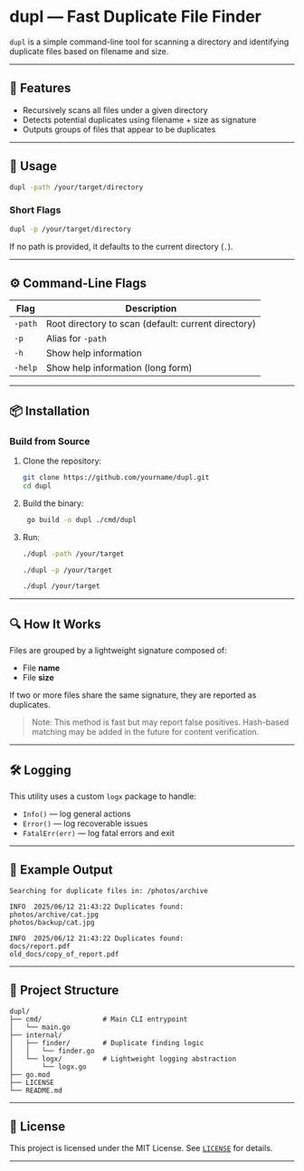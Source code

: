 # dupl — Fast Duplicate File Finder

`dupl` is a simple command-line tool for scanning a directory and identifying duplicate files based on filename and size.

---

## 🧩 Features

- Recursively scans all files under a given directory
- Detects potential duplicates using filename + size as signature
- Outputs groups of files that appear to be duplicates

---

## 🚀 Usage

```sh
dupl -path /your/target/directory
```

### Short Flags

```sh
dupl -p /your/target/directory
```

If no path is provided, it defaults to the current directory (`.`).

---

## ⚙️ Command-Line Flags

| Flag        | Description                                          |
|-------------|------------------------------------------------------|
| `-path`     | Root directory to scan (default: current directory)  |
| `-p`        | Alias for `-path`                                    |
| `-h`        | Show help information                                |
| `-help`     | Show help information (long form)                    |

---

## 📦 Installation

### Build from Source

1. Clone the repository:
   ```sh
   git clone https://github.com/yourname/dupl.git
   cd dupl
   ```

2. Build the binary:
   ```sh
    go build -o dupl ./cmd/dupl
   ```

3. Run:
   ```sh
   ./dupl -path /your/target

   ./dupl -p /your/target

   ./dupl /your/target
   ```

---

## 🔍 How It Works

Files are grouped by a lightweight signature composed of:

- File **name**
- File **size**

If two or more files share the same signature, they are reported as duplicates.

> Note: This method is fast but may report false positives. Hash-based matching may be added in the future for content verification.

---

## 🛠 Logging

This utility uses a custom `logx` package to handle:

- `Info()` — log general actions
- `Error()` — log recoverable issues
- `FatalErr(err)` — log fatal errors and exit

---

## 🧪 Example Output

```text
Searching for duplicate files in: /photos/archive

INFO  2025/06/12 21:43:22 Duplicates found:
photos/archive/cat.jpg
photos/backup/cat.jpg

INFO  2025/06/12 21:43:22 Duplicates found:
docs/report.pdf
old_docs/copy_of_report.pdf
```

---

## 🧱 Project Structure

```text
dupl/
├── cmd/               # Main CLI entrypoint
│   └── main.go
├── internal/
│   ├── finder/        # Duplicate finding logic
│   │   └── finder.go
│   └── logx/          # Lightweight logging abstraction
│       └── logx.go
├── go.mod
├── LICENSE
└── README.md
```

---

## 📄 License

This project is licensed under the MIT License. See [`LICENSE`](LICENSE) for details.

---


